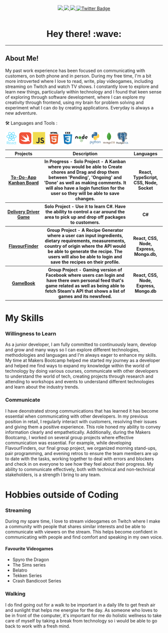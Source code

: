 

<div id="badges" align="center">
  <a href="https://www.linkedin.com/in/lily-burton-7a8826a9/">
  <img src="https://img.shields.io/badge/LinkedIn-blue?logo=linkedin&logoColor=white&style=for-the-badge" />
  </a>

   <a href="https://youtube.com/channel/UCKPGOO8O6WW0yn0nWduQ34Q">
    <img src="https://img.shields.io/badge/YouTube-red?style=for-the-badge&logo=youtube&logoColor=white%22%20alt=%22Youtube%20Badge" />
   </a>

   <a href="https://www.twitch.tv/lily_tiger">
     <img src="https://img.shields.io/badge/Twitch-purple?style=for-the-badge&logo=twitch&logoColor=white%22%20alt=%22Twitch%20Badge" />
   </a>

   <a href="https://twitter.com/xxLilPantherxx">
     <img src="https://img.shields.io/badge/Twitter-blue?style=for-the-badge&logo=twitter&logoColor=white" alt="Twitter Badge" />
   </a>  
  </div>

  <div id="ProfileView" align="center">
  <img src="https://komarev.com/ghpvc/?username=LilyBurton&style=flat-square&color=blue" alt=""/>
  </div>

  <h1 align="center">
  Hey there! :wave:
</h1>


---

<h2>About Me!</h2>
<p>My past work experience has been focused on communicating with customers, on both phone and in person. During my free time, I'm a bit more introverted where I love to read, write, play videogames, including streaming on Twitch and watch TV shows. I constantly love to explore and learn new things, particularly within technology and I found that keen sense of exploring through software development, where I can explore my creativity through frontend, using my brain for problem solving and experiment what I can do by creating applications. Everyday is always a new adventure.</p>

🛠️ Languages and Tools :

<div>
  <img src = "https://github.com/devicons/devicon/blob/master/icons/react/react-original-wordmark.svg" width="40" height="40"/>
  <img src = "https://github.com/devicons/devicon/blob/master/icons/swift/swift-original.svg" width="40" height="40"/>
  <img src = "https://github.com/devicons/devicon/blob/master/icons/javascript/javascript-original.svg" title="JavaScript" alt="JavaScript" width="40" height="40"/>&nbsp;
  <img src = "https://github.com/devicons/devicon/blob/master/icons/html5/html5-original-wordmark.svg" width="40" height="40"/>
  <img src = "https://github.com/devicons/devicon/blob/master/icons/css3/css3-original-wordmark.svg" width="40" height="40"/>
  <img src = "https://github.com/devicons/devicon/blob/master/icons/nodejs/nodejs-original-wordmark.svg" width="40" height="40"/>
  <img src = "https://github.com/devicons/devicon/blob/master/icons/python/python-original-wordmark.svg" width="40" height="40"/>
  <img src = "https://github.com/devicons/devicon/blob/master/icons/mongodb/mongodb-original-wordmark.svg" width="40" height="40"/>
  <img src = "https://github.com/devicons/devicon/blob/master/icons/postgresql/postgresql-original-wordmark.svg" width="40" height="40"/>
</div>
<table>
  <tr>
    <th><strong>Projects</strong></th>
    <th><strong>Description</strong></th>
    <th><strong>Languages</strong></th>
  </tr>
  <tr>
    <th><a href=https://github.com/LilyBurton/To-Do-App-Updated>To-Do-App Kanban Board</a></th>
    <th>In Progress - Solo Project - A Kanban where you would be able to Create chores and Drag and drop them between 'Pending', 'Ongoing' and 'Done' as well as making comments. It will also have a login function for the user so they will be able to save changes.</th>
    <th>React, TypeScript, CSS, Node, Socket</th>
  </tr>
  <tr>
    <th><a href=https://github.com/LilyBurton/CSharp---Delivery-Driver-Game>Delivery Driver Game</a></th>
    <th>Solo Project - Use it to learn C#. Have the ability to control a car around the area to pick up and drop off packages to customers.</th>
    <th>C#</th>
  </tr>
  <tr>
    <th><a href=https://github.com/amancalledkidd/FlavourFinders>FlavourFinder</a></th>
    <th>Group Project - A Recipe Generator where a user can input ingredients, dietary requirements, measurements, country of origin where the API would be able to generate the recipe. The users will also be able to login and save the recipes on their profile.</th>
    <th>React, CSS, Node, Express, Mongo.db,</th>
  </tr>
  <tr>
    <th><a href=https://github.com/LilyBurton/acebook-group-project>GameBook</a></th>
    <th>Group Project - Gaming version of Facebook where users can login and have there own personal feed that's game related as well as being able to fetch Steam's API that shows a list of games and its newsfeed.</th>
    <th>React, CSS, Node, Express, Mongo.db</th>
  </tr>
</table>

<h1>My Skills</h1>

<h3>Willingness to Learn</h3>
<p>As a junior developer, I am fully committed to continuously learn, develop and grow and many ways so I can explore different technologies, methodologies and languages and I'm always eager to enhance my skills. My time at Makers Bootcamp helped me started my journey as a developer and helped me find ways to expand my knowledge within the world of technology by doing various courses, communicate with other developers to understand the world of tech, creating projects through research and attending to workshops and events to understand different technologies and learn about the industry trends.</p>

<h3>Communicate</h3>
<p>I have deonstrated strong communications that has learned it has become essential when communicating with other developers. In my previous position in retail, I regularly interact with customers, resolving their issues and giving them a positive experience. This role honed my ability to convey information clearly and empathetically. Additionally, during the Makers Bootcamp, I worked on several group projects where effective communication was essential. For example, while developing FlavourFinders, our final group project, we organized morning stand-ups, pair programming, and evening retros to ensure the team members are up to date with the tasks, working together to deal with errors and blockers and check in on everyone to see how they feel about their progress. My ability to communicate effectively, both with technical and non-technical stakeholders, is a strength I bring to any team.</p>

<h1>Hobbies outside of Coding</h1>

<h3>Streaming</h3>
During my spare time, I love to stream videogames on Twitch where I make a community with people that shares similar interests and be able to communicate with viewers on the stream. This helps become confident in communicating with people and find comfort and speaking in my own voice. 
<h4>Favourite Videogames</h4>
<ul>
  <li>Spyro the Dragon</li>
  <li>The Sims series</li>
  <li>Belatro</li>
  <li>Tekken Series</li>
  <li>Crash Bandicoot Series</li>
</ul>

<h3>Walking</h3>
I do find going out for a walk to be important in a daily life to get fresh air and sunlight that helps me energise for the day. As someone who loves to be in front of the computer, it's important for me do holistic wellness to take care of myself by taking a break from technology so i would be able to go back to work with a fresh mind. 
<!--
**LilyBurton/LilyBurton** is a ✨ _special_ ✨ repository because its `README.md` (this file) appears on your GitHub profile.

Here are some ideas to get you started:

- 🔭 I’m currently working on ...
- 🌱 I’m currently learning ...
- 👯 I’m looking to collaborate on ...
- 🤔 I’m looking for help with ...
- 💬 Ask me about ...
- 📫 How to reach me: ...
- 😄 Pronouns: ...
- ⚡ Fun fact: ...
-->
